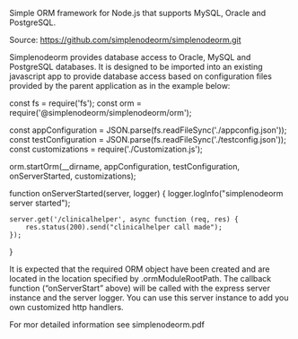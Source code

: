 Simple ORM framework for Node.js that supports MySQL, Oracle and PostgreSQL.

Source:
https://github.com/simplenodeorm/simplenodeorm.git


Simplenodeorm provides database access to Oracle, MySQL and PostgreSQL databases. It is designed to be imported 
into an existing javascript app to provide database access based on configuration files provided by the parent 
application as in the example below:


const fs = require('fs');
const orm = require('@simplenodeorm/simplenodeorm/orm');

const appConfiguration = JSON.parse(fs.readFileSync('./appconfig.json'));
const testConfiguration = JSON.parse(fs.readFileSync('./testconfig.json'));
const customizations = require('./Customization.js');

orm.startOrm(__dirname, appConfiguration, testConfiguration, onServerStarted, customizations);

function onServerStarted(server, logger) {
    logger.logInfo("simplenodeorm server started");

    server.get('/clinicalhelper', async function (req, res) {
        res.status(200).send("clinicalhelper call made");
    });
}

It is expected that the required ORM object have been created and are located in the  location 
specified by <appconfig>.ormModuleRootPath. The callback function (“onServerStart” above) will 
be called with the express server instance and the server logger. You can use this server 
instance to add you own customized http handlers.

For mor detailed information see simplenodeorm.pdf
